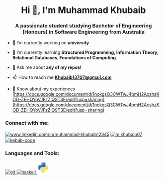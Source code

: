 <h1 align="center">Hi 👋, I'm Muhammad Khubaib</h1>
<h3 align="center">A passionate student studying Bachelor of Engineering (Honours) in Software Engineering from Australia</h3>

- 🔭 I’m currently working on **university**

- 🌱 I’m currently learning **Structured Programming, Information Theory, Relational Databases, Foundations of Computing**

- 💬 Ask me about **any of my repos!**

- 📫 How to reach me **Khubaib13707@gmail.com**

- 📄 Know about my experiences [https://docs.google.com/document/d/1nokgsQ3CWTwJ4bmH2AcshzKOD-ZEHQYoVJFzZiQST3E/edit?usp=sharing](https://docs.google.com/document/d/1nokgsQ3CWTwJ4bmH2AcshzKOD-ZEHQYoVJFzZiQST3E/edit?usp=sharing)

<h3 align="left">Connect with me:</h3>
<p align="left">
<a href="https://linkedin.com/in/www.linkedin.com/in/muhammad-khubaib12345" target="blank"><img align="center" src="https://raw.githubusercontent.com/rahuldkjain/github-profile-readme-generator/master/src/images/icons/Social/linked-in-alt.svg" alt="www.linkedin.com/in/muhammad-khubaib12345" height="30" width="40" /></a>
<a href="https://instagram.com/m.khubaib07" target="blank"><img align="center" src="https://raw.githubusercontent.com/rahuldkjain/github-profile-readme-generator/master/src/images/icons/Social/instagram.svg" alt="m.khubaib07" height="30" width="40" /></a>
<a href="https://www.leetcode.com/kebab-code" target="blank"><img align="center" src="https://raw.githubusercontent.com/rahuldkjain/github-profile-readme-generator/master/src/images/icons/Social/leet-code.svg" alt="kebab-code" height="30" width="40" /></a>
</p>

<h3 align="left">Languages and Tools:</h3>
<p align="left"> <a href="https://git-scm.com/" target="_blank" rel="noreferrer"> <img src="https://www.vectorlogo.zone/logos/git-scm/git-scm-icon.svg" alt="git" width="40" height="40"/> </a> <a href="https://www.haskell.org/" target="_blank" rel="noreferrer"> <img src="https://upload.wikimedia.org/wikipedia/commons/1/1c/Haskell-Logo.svg" alt="haskell" width="40" height="40"/> </a> <a href="https://www.python.org" target="_blank" rel="noreferrer"> <img src="https://raw.githubusercontent.com/devicons/devicon/master/icons/python/python-original.svg" alt="python" width="40" height="40"/> </a> </p>
